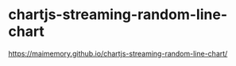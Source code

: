 # chartjs-streaming-random-line-chart
https://maimemory.github.io/chartjs-streaming-random-line-chart/
